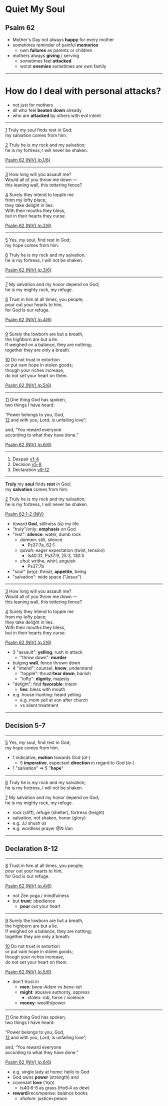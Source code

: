 <!-- .slide: <%= bg("unsplash-Jztmx9yqjBw-stars.jpg") %> id="title" -->
# Quiet My Soul
## Psalm 62

>>>
+ Mother's Day not always **happy** for every mother
+ sometimes reminder of painful **memories**
  + own **failures** as parents or children
+ mothers always **giving** / serving
  + sometimes feel **attacked**
  + worst **enemies** sometimes are own family

---
<!-- .slide: data-background="white" -->
# How do I **deal** with **personal attacks**?

>>>
+ not just for mothers
+ all who feel **beaten down** already
+ who are **attacked** by others with evil intent

******
[1](# "ref")
Truly my soul finds rest in God; <br>
my salvation comes from him.

[2](# "ref")
Truly he is my rock and my salvation; <br>
he is my fortress, I will never be shaken.

[Psalm 62 (NIV) (p.1/6)](# "ref")

******
[3](# "ref")
How long will you assault me?<br>
Would all of you throw me down —<br>
this leaning wall, this tottering fence?

[4](# "ref")
Surely they intend to topple me<br>
from my lofty place;<br>
they take delight in lies.<br>
With their mouths they bless,<br>
but in their hearts they curse.

[Psalm 62 (NIV) (p.2/6)](# "ref")

******
[5](# "ref")
Yes, my soul, find rest in God; <br>
my hope comes from him.

[6](# "ref")
Truly he is my rock and my salvation;<br>
he is my fortress, I will not be shaken.

[Psalm 62 (NIV) (p.3/6)](# "ref")

******
[7](# "ref")
My salvation and my honor depend on God;<br>
he is my mighty rock, my refuge. 

[8](# "ref")
Trust in him at all times, you people; <br>
pour out your hearts to him, <br>
for God is our refuge.

[Psalm 62 (NIV) (p.4/6)](# "ref")

******
[9](# "ref")
Surely the lowborn are but a breath, <br>
the highborn are but a lie.<br>
If weighed on a balance, they are nothing;<br>
together they are only a breath.

[10](# "ref")
Do not trust in extortion <br>
or put vain hope in stolen goods; <br>
though your riches increase,<br>
do not set your heart on them. 

[Psalm 62 (NIV) (p.5/6)](# "ref")

******
[11](# "ref")
One thing God has spoken,<br>
two things I have heard:

“Power belongs to you, God, <br>
[12](# "ref")
and with you, Lord, is unfailing love”; 

and, “You reward everyone<br>
according to what they have done.” 

[Psalm 62 (NIV) (p.6/6)](# "ref")

---
<!-- .slide: class="outline" -->
1. Despair [v1-4](# "ref")
1. Decision [v5-8](# "ref")
1. Declaration [v9-12](# "ref")

---
**Truly** my **soul** finds **rest** in God; <br>
my **salvation** comes from him.

[2](# "ref")
Truly he is my rock and my salvation; <br>
he is my fortress, I will never be shaken.

[Psalm 62:1-2 (NIV)](# "ref")

>>>
+ toward **God**, stillness (is) my life
+ "truly"/only: **emphasis** on God
+ "rest": **silence**: water, dumb rock
  + *damam*: still, silence
    + Ps37:7a, 62:1
  + *qavah*: eager expectation (twist, tension)
    + Is40:31, Ps37:9, 25:3, 130:5
  + *chul*: writhe, whirl, anguish
    + Ps37:7b
+ "soul" (נֶפֶשׁ): throat, **appetite**, being
+ "salvation": wide space ("Jesus")

---
[3](# "ref")
How long will you assault me?<br>
Would all of you throw me down —<br>
this leaning wall, this tottering fence?

[4](# "ref")
Surely they intend to topple me<br>
from my lofty place;<br>
they take delight in lies.<br>
With their mouths they bless,<br>
but in their hearts they curse.

[Psalm 62 (NIV) (p.2/6)](# "ref")

>>>
* 3 "assault": **yelling**, rush in attack
	* "throw down": **murder**
* bulging **wall**, fence thrown down
* 4 "intend": counsel, **know**, understand
	* "topple": thrust/**tear down**, banish
	* "lofty": **dignity**, majesty
* "delight": find **favorable**: intent
	* **lies**: bless with mouth
* e.g. house-hunting: heard yelling
	* e.g. mom yell at son after church
	* vs silent treatment

---
## Decision 5-7

---
[5](# "ref")
Yes, my soul, find rest in God; <br>
my hope comes from him.

>>>
* 1 indicative, **motion** towards God (*al-*)
	* 5 **imperative**, expectant **direction** in regard to God (*le-*)
* 1 "salvation" => 5 "**hope**"

---
[6](# "ref")
Truly he is my rock and my salvation;<br>
he is my fortress, I will not be shaken.

[7](# "ref")
My salvation and my honor depend on God;<br>
he is my mighty rock, my refuge. 

>>>
* rock (cliff), refuge (shelter), fortress (height)
* salvation, not shaken, honor (glory)
* e.g. JJ shush us
* e.g. wordless prayer @N.Van

---
## Declaration 8-12

---
[8](# "ref")
Trust in him at all times, you people; <br>
pour out your hearts to him, <br>
for God is our refuge.

[Psalm 62 (NIV) (p.4/6)](# "ref")

>>>
* not Zen yoga / mindfulness
* but **trust**: obedience
	* **pour** out your heart

---
[9](# "ref")
Surely the lowborn are but a breath, <br>
the highborn are but a lie.<br>
If weighed on a balance, they are nothing;<br>
together they are only a breath.

[10](# "ref")
Do not trust in extortion <br>
or put vain hope in stolen goods; <br>
though your riches increase,<br>
do not set your heart on them. 

[Psalm 62 (NIV) (p.5/6)](# "ref")

>>>
* don't trust in
	* **men**: *bene-Adam* vs *bene-ish*
	* **might**: abusive authority, oppress
		* stolen: rob, force / violence
	* **money**: wealth/power

---
[11](# "ref")
One thing God has spoken,<br>
two things I have heard:

“Power belongs to you, God, <br>
[12](# "ref")
and with you, Lord, is unfailing love”; 

and, “You reward everyone<br>
according to what they have done.” 

[Psalm 62 (NIV) (p.6/6)](# "ref")

>>>
* e.g. single lady at home: hello to God
* God owns **power** (strength) and
* covenant **love**
(חֶסֶד)
	* Is40:6-8 as grass (Ho6:4 as dew)
* **reward**/recompense: balance books
	* *shalom*: justice+peace

